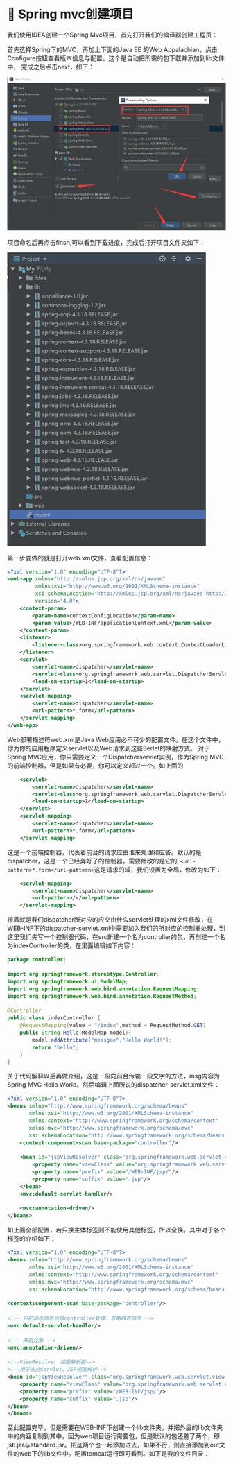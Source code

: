 # :maple_leaf: Spring mvc创建项目

我们使用IDEA创建一个Spring Mvc项目，首先打开我们的编译器创建工程页：

首先选择Spring下的MVC，再加上下面的Java EE 的Web Appalachian，点击Configure按钮查看版本信息与配置。这个是自动把所需的包下载并添加到lib文件中，
完成之后点击next，如下：

![](https://github.com/Lumnca/Spring-MVC/blob/master/img/a1.png)

项目命名后再点击finsh,可以看到下载进度，完成后打开项目文件夹如下：

![](https://github.com/Lumnca/Spring-MVC/blob/master/img/a2.png)

第一步要做的就是打开web.xml文件，查看配置信息：

```xml
<?xml version="1.0" encoding="UTF-8"?>
<web-app xmlns="http://xmlns.jcp.org/xml/ns/javaee"
         xmlns:xsi="http://www.w3.org/2001/XMLSchema-instance"
         xsi:schemaLocation="http://xmlns.jcp.org/xml/ns/javaee http://xmlns.jcp.org/xml/ns/javaee/web-app_4_0.xsd"
         version="4.0">
    <context-param>
        <param-name>contextConfigLocation</param-name>
        <param-value>/WEB-INF/applicationContext.xml</param-value>
    </context-param>
    <listener>
        <listener-class>org.springframework.web.context.ContextLoaderListener</listener-class>
    </listener>
    <servlet>
        <servlet-name>dispatcher</servlet-name>
        <servlet-class>org.springframework.web.servlet.DispatcherServlet</servlet-class>
        <load-on-startup>1</load-on-startup>
    </servlet>
    <servlet-mapping>
        <servlet-name>dispatcher</servlet-name>
        <url-pattern>*.form</url-pattern>
    </servlet-mapping>
</web-app>
```

Web部署描述符web.xml是Java Web应用必不可少的配置文件。在这个文件中，你为你的应用程序定义servlet以及Web请求到这些Serlet的映射方式。
对于Spring MVC应用，你只需要定义一个Dispatcherservlet实例，作为Spring MVC的前端控制器，但是如果有必要，你可以定义超过一个。如上面的


```xml
    <servlet>
        <servlet-name>dispatcher</servlet-name>
        <servlet-class>org.springframework.web.servlet.DispatcherServlet</servlet-class>
        <load-on-startup>1</load-on-startup>
    </servlet>
    <servlet-mapping>
        <servlet-name>dispatcher</servlet-name>
        <url-pattern>*.form</url-pattern>
    </servlet-mapping>
```

这是一个前端控制器，代表着前台的请求应由谁来处理和应答。默认的是dispatcher，这是一个已经弄好了的控制器。需要修改的是它的` <url-pattern>*.form</url-pattern>`这是请求的域，我们设置为全局，修改为如下：

```xml
    <servlet-mapping>
        <servlet-name>dispatcher</servlet-name>
        <url-pattern>/</url-pattern>
    </servlet-mapping>
```


接着就是我们dispatcher所对应的应交由什么servlet处理的xml文件修改，在WEB-INF下的dispatcher-servlet.xml中需要加入我们的所对应的控制器处理，到这里我们先写一个控制器代码，在src新建一个名为controller的包，再创建一个名为indexController的类，在里面编辑如下内容：

```java
package controller;

import org.springframework.stereotype.Controller;
import org.springframework.ui.ModelMap;
import org.springframework.web.bind.annotation.RequestMapping;
import org.springframework.web.bind.annotation.RequestMethod;

@Controller
public class indexController {
    @RequestMapping(value = "/index",method = RequestMethod.GET)
    public String Hello(ModelMap model){
        model.addAttribute("messgae","Hello World!");
        return "hello";
    }
}
```

关于代码解释以后再做介绍，这是一段向前台传输一段文字的方法，msg内容为Spring MVC Hello World。然后编辑上面所说的dispatcher-servlet.xml文件：

```xml
<?xml version="1.0" encoding="UTF-8"?>
<beans xmlns="http://www.springframework.org/schema/beans"
       xmlns:xsi="http://www.w3.org/2001/XMLSchema-instance"
       xmlns:context="http://www.springframework.org/schema/context"
       xmlns:mvc="http://www.springframework.org/schema/mvc"
       xsi:schemaLocation="http://www.springframework.org/schema/beans http://www.springframework.org/schema/beans/spring-beans.xsd http://www.springframework.org/schema/context http://www.springframework.org/schema/context/spring-context.xsd http://www.springframework.org/schema/mvc http://www.springframework.org/schema/mvc/spring-mvc.xsd">
    <context:component-scan base-package="controller"/>

    <bean id="jspViewResolver" class="org.springframework.web.servlet.view.InternalResourceViewResolver">
        <property name="viewClass" value="org.springframework.web.servlet.view.JstlView"/>
        <property name="prefix" value="/WEB-INF/jsp/"/>
        <property name="suffix" value=".jsp"/>
    </bean>
    <mvc:default-servlet-handler/>

    <mvc:annotation-driven/>
</beans>
```

如上面全部配置，若只换主体标签则不能使用其他标签，所以全换。其中对于各个标签的介绍如下：

```xml
<?xml version="1.0" encoding="UTF-8"?>
<beans xmlns="http://www.springframework.org/schema/beans"
       xmlns:xsi="http://www.w3.org/2001/XMLSchema-instance"
       xmlns:context="http://www.springframework.org/schema/context"
       xmlns:mvc="http://www.springframework.org/schema/mvc"
       xsi:schemaLocation="http://www.springframework.org/schema/beans http://www.springframework.org/schema/beans/spring-beans.xsd http://www.springframework.org/schema/context http://www.springframework.org/schema/context/spring-context.xsd http://www.springframework.org/schema/mvc http://www.springframework.org/schema/mvc/spring-mvc.xsd">

<context:component-scan base-package="controller"/>

<!-- 只把动态信息当做controller处理，忽略静态信息 -->
<mvc:default-servlet-handler/>

<!-- 开启注解 -->
<mvc:annotation-driven/>

<!--ViewResolver 视图解析器-->
<!--用于支持Servlet、JSP视图解析-->
<bean id="jspViewResolver" class="org.springframework.web.servlet.view.InternalResourceViewResolver">
    <property name="viewClass" value="org.springframework.web.servlet.view.JstlView"/>
    <property name="prefix" value="/WEB-INF/jsp/"/>           
    <property name="suffix" value=".jsp"/>
</bean>
</beans>
```

至此配置完毕，但是需要在WEB-INF下创建一个lib文件夹，并把外层的lib文件夹中的内容复制到其中，因为web项目运行需要包，但是默认的包还差了两个，即jstl.jar与standard.jsr。把这两个也一起添加进去，如果不行，则直接添加到out文件的web下的lib文件中。配置tomcat运行即可看到。如下是我的文件目录：






